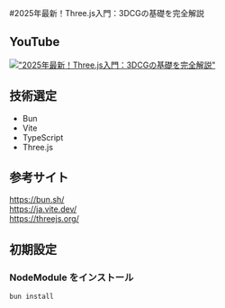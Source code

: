 #2025年最新！Three.js入門：3DCGの基礎を完全解説

## YouTube

[!["2025年最新！Three.js入門：3DCGの基礎を完全解説"](https://i.ytimg.com/vi/uToP-ej6kXc/maxresdefault.jpg)](https://youtu.be/uToP-ej6kXc)

## 技術選定

- Bun
- Vite
- TypeScript
- Three.js

## 参考サイト

https://bun.sh/  
https://ja.vite.dev/  
https://threejs.org/

## 初期設定

### NodeModule をインストール

```bash
bun install
```
